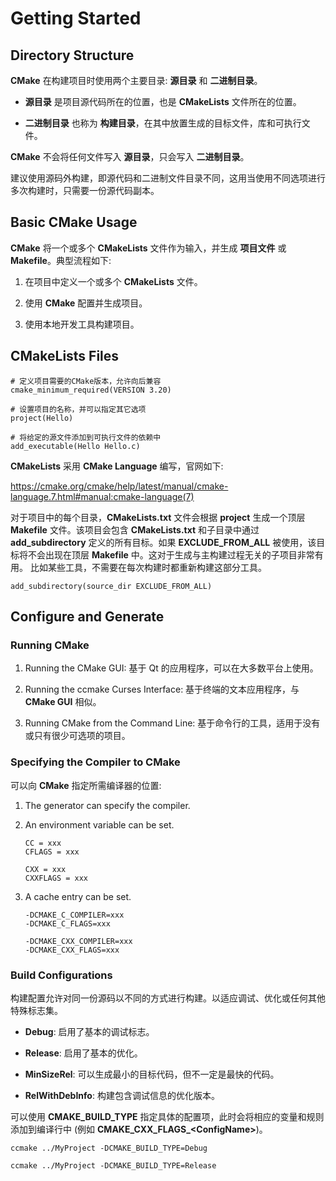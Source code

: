 # Getting Started

## Directory Structure

**CMake** 在构建项目时使用两个主要目录: **源目录** 和 **二进制目录**。

 - **源目录** 是项目源代码所在的位置，也是 **CMakeLists** 文件所在的位置。

 - **二进制目录** 也称为 **构建目录**，在其中放置生成的目标文件，库和可执行文件。

**CMake** 不会将任何文件写入 **源目录**，只会写入 **二进制目录**。

建议使用源码外构建，即源代码和二进制文件目录不同，这用当使用不同选项进行多次构建时，只需要一份源代码副本。

## Basic CMake Usage

**CMake** 将一个或多个 **CMakeLists** 文件作为输入，并生成 **项目文件** 或 **Makefile**。典型流程如下:

 1. 在项目中定义一个或多个 **CMakeLists** 文件。

 2. 使用 **CMake** 配置并生成项目。

 3. 使用本地开发工具构建项目。

## CMakeLists Files

```
# 定义项目需要的CMake版本，允许向后兼容
cmake_minimum_required(VERSION 3.20)

# 设置项目的名称，并可以指定其它选项
project(Hello)

# 将给定的源文件添加到可执行文件的依赖中
add_executable(Hello Hello.c)
```

**CMakeLists** 采用 **CMake Language** 编写，官网如下:

https://cmake.org/cmake/help/latest/manual/cmake-language.7.html#manual:cmake-language(7)

对于项目中的每个目录，**CMakeLists.txt** 文件会根据 **project** 生成一个顶层 **Makefile** 文件。该项目会包含 **CMakeLists.txt** 和子目录中通过 **add_subdirectory** 定义的所有目标。如果 **EXCLUDE_FROM_ALL** 被使用，该目标将不会出现在顶层 **Makefile** 中。这对于生成与主构建过程无关的子项目非常有用。 比如某些工具，不需要在每次构建时都重新构建这部分工具。

```
add_subdirectory(source_dir EXCLUDE_FROM_ALL)
```

## Configure and Generate

### Running CMake

 1. Running the CMake GUI: 基于 Qt 的应用程序，可以在大多数平台上使用。

 2. Running the ccmake Curses Interface: 基于终端的文本应用程序，与 **CMake GUI** 相似。

 3. Running CMake from the Command Line: 基于命令行的工具，适用于没有或只有很少可选项的项目。

### Specifying the Compiler to CMake

可以向 **CMake** 指定所需编译器的位置:

 1. The generator can specify the compiler.

 2. An environment variable can be set.

    ```
    CC = xxx
    CFLAGS = xxx

    CXX = xxx
    CXXFLAGS = xxx
    ```

 3. A cache entry can be set.

    ```
    -DCMAKE_C_COMPILER=xxx
    -DCMAKE_C_FLAGS=xxx

    -DCMAKE_CXX_COMPILER=xxx
    -DCMAKE_CXX_FLAGS=xxx
    ```

### Build Configurations

构建配置允许对同一份源码以不同的方式进行构建。以适应调试、优化或任何其他特殊标志集。

 - **Debug**: 启用了基本的调试标志。

 - **Release**: 启用了基本的优化。

 - **MinSizeRel**: 可以生成最小的目标代码，但不一定是最快的代码。

 - **RelWithDebInfo**: 构建包含调试信息的优化版本。

可以使用 **CMAKE_BUILD_TYPE** 指定具体的配置项，此时会将相应的变量和规则添加到编译行中 (例如 **CMAKE_CXX_FLAGS_\<ConfigName\>**)。

```
ccmake ../MyProject -DCMAKE_BUILD_TYPE=Debug

ccmake ../MyProject -DCMAKE_BUILD_TYPE=Release
```
